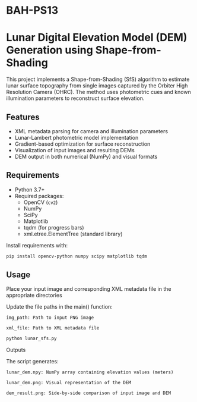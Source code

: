 # BAH-PS13

# Lunar Digital Elevation Model (DEM) Generation using Shape-from-Shading

This project implements a Shape-from-Shading (SfS) algorithm to estimate lunar surface topography from single images captured by the Orbiter High Resolution Camera (OHRC). The method uses photometric cues and known illumination parameters to reconstruct surface elevation.

## Features

- XML metadata parsing for camera and illumination parameters
- Lunar-Lambert photometric model implementation
- Gradient-based optimization for surface reconstruction
- Visualization of input images and resulting DEMs
- DEM output in both numerical (NumPy) and visual formats

## Requirements

- Python 3.7+
- Required packages:
  - OpenCV (`cv2`)
  - NumPy
  - SciPy
  - Matplotlib
  - tqdm (for progress bars)
  - xml.etree.ElementTree (standard library)

Install requirements with:
```bash
pip install opencv-python numpy scipy matplotlib tqdm
```

## Usage

Place your input image and corresponding XML metadata file in the appropriate directories

Update the file paths in the main() function:

    img_path: Path to input PNG image

    xml_file: Path to XML metadata file

```bash
python lunar_sfs.py
```

Outputs

The script generates:

    lunar_dem.npy: NumPy array containing elevation values (meters)

    lunar_dem.png: Visual representation of the DEM

    dem_result.png: Side-by-side comparison of input image and DEM



